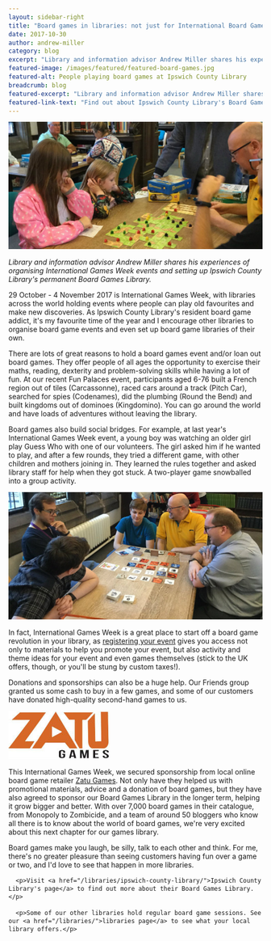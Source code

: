 ```yaml
---
layout: sidebar-right
title: "Board games in libraries: not just for International Board Games Week!"
date: 2017-10-30
author: andrew-miller
category: blog
excerpt: "Library and information advisor Andrew Miller shares his experiences of organising International Games Week events and setting up Ipswich County Library's permanent Board Games Library."
featured-image: /images/featured/featured-board-games.jpg
featured-alt: People playing board games at Ipswich County Library
breadcrumb: blog
featured-excerpt: "Library and information advisor Andrew Miller shares his experiences of organising International Games Week events and setting up Ipswich County Library's permanent Board Games Library."
featured-link-text: "Find out about Ipswich County Library's Board Games Library."
---
```


![People playing board games at Ipswich County Library](/images/featured/featured-board-games.jpg)

<em>Library and information advisor Andrew Miller shares his experiences of organising International Games Week events and setting up Ipswich County Library's permanent Board Games Library.</em>

29 October - 4 November 2017 is International Games Week, with libraries across the world holding events where people can play old favourites and make new discoveries. As Ipswich County Library's resident board game addict, it's my favourite time of the year and I encourage other libraries to organise board game events and even set up board game libraries of their own.

There are lots of great reasons to hold a board games event and/or loan out board games. They offer people of all ages the opportunity to exercise their maths, reading, dexterity and problem-solving skills while having a lot of fun. At our recent Fun Palaces event, participants aged 6-76 built a French region out of tiles (Carcassonne), raced cars around a track (Pitch Car), searched for spies (Codenames), did the plumbing (Round the Bend) and built kingdoms out of dominoes (Kingdomino). You can go around the world and have loads of adventures without leaving the library.

Board games also build social bridges. For example, at last year's International Games Week event, a young boy was watching an older girl play Guess Who with one of our volunteers. The girl asked him if he wanted to play, and after a few rounds, they tried a different game, with other children and mothers joining in. They learned the rules together and asked library staff for help when they got stuck. A two-player game snowballed into a group activity.

![People playing board games at Ipswich County Library](/images/featured/featured-board-games-2.jpg)

In fact, International Games Week is a great place to start off a board game revolution in your library, as [registering your event](http://games.ala.org/) gives you access not only to materials to help you promote your event, but also activity and theme ideas for your event and even games themselves (stick to the UK offers, though, or you'll be stung by custom taxes!).

Donations and sponsorships can also be a huge help. Our Friends group granted us some cash to buy in a few games, and some of our customers have donated high-quality second-hand games to us.

<img src="/images/featured/featured-zatu-games.jpg" class="{% include /c/img-float-right.html %}" alt="Zatu Games logo" />

This International Games Week, we secured sponsorship from local online board game retailer [Zatu Games](https://www.board-game.co.uk/). Not only have they helped us with promotional materials, advice and a donation of board games, but they have also agreed to sponsor our Board Games Library in the longer term, helping it grow bigger and better. With over 7,000 board games in their catalogue, from Monopoly to Zombicide, and a team of around 50 bloggers who know all there is to know about the world of board games, we're very excited about this next chapter for our games library.

Board games make you laugh, be silly, talk to each other and think. For me, there's no greater pleasure than seeing customers having fun over a game or two, and I'd love to see that happen in more libraries.

<div class="{% include /c/generic-panel.html %}">

      <p>Visit <a href="/libraries/ipswich-county-library/">Ipswich County Library's page</a> to find out more about their Board Games Library.</p>

      <p>Some of our other libraries hold regular board game sessions. See our <a href="/libraries/">libraries page</a> to see what your local library offers.</p>

</div>
